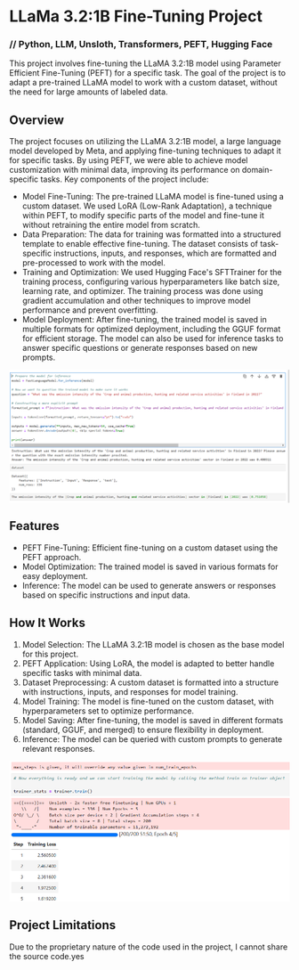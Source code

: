 # LLaMa 3.2:1B Fine-Tuning Project
### // Python, LLM, Unsloth, Transformers, PEFT, Hugging Face

This project involves fine-tuning the LLaMA 3.2:1B model using Parameter Efficient Fine-Tuning (PEFT) for a specific task. The goal of the project is to adapt a pre-trained LLaMA model to work with a custom dataset, without the need for large amounts of labeled data.

## Overview

The project focuses on utilizing the LLaMA 3.2:1B model, a large language model developed by Meta, and applying fine-tuning techniques to adapt it for specific tasks. By using PEFT, we were able to achieve model customization with minimal data, improving its performance on domain-specific tasks.
Key components of the project include:
- Model Fine-Tuning: The pre-trained LLaMA model is fine-tuned using a custom dataset. We used LoRA (Low-Rank Adaptation), a technique within PEFT, to modify specific parts of the model and fine-tune it without retraining the entire model from scratch.
- Data Preparation: The data for training was formatted into a structured template to enable effective fine-tuning. The dataset consists of task-specific instructions, inputs, and responses, which are formatted and pre-processed to work with the model.
- Training and Optimization: We used Hugging Face's SFTTrainer for the training process, configuring various hyperparameters like batch size, learning rate, and optimizer. The training process was done using gradient accumulation and other techniques to improve model performance and prevent overfitting.
- Model Deployment: After fine-tuning, the trained model is saved in multiple formats for optimized deployment, including the GGUF format for efficient storage. The model can also be used for inference tasks to answer specific questions or generate responses based on new prompts.

<div style="display: flex; justify-content: space-between; align-items: center;">
  <img src="llm3.png" alt="llm3" width="800">
</div>

## Features
- PEFT Fine-Tuning: Efficient fine-tuning on a custom dataset using the PEFT approach.
- Model Optimization: The trained model is saved in various formats for easy deployment.
- Inference: The model can be used to generate answers or responses based on specific instructions and input data.

## How It Works
1. Model Selection: The LLaMA 3.2:1B model is chosen as the base model for this project.
2. PEFT Application: Using LoRA, the model is adapted to better handle specific tasks with minimal data.
3. Dataset Preprocessing: A custom dataset is formatted into a structure with instructions, inputs, and responses for model training.
4. Model Training: The model is fine-tuned on the custom dataset, with hyperparameters set to optimize performance.
5. Model Saving: After fine-tuning, the model is saved in different formats (standard, GGUF, and merged) to ensure flexibility in deployment.
6. Inference: The model can be queried with custom prompts to generate relevant responses.

<div style="display: flex; justify-content: space-between; align-items: center;">
  <img src="llm.png" alt="llm" width="800">
</div>

## Project Limitations
Due to the proprietary nature of the code used in the project, I cannot share the source code.yes
